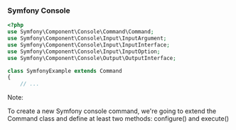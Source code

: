 ###  Symfony Console

```php
<?php
use Symfony\Component\Console\Command\Command;
use Symfony\Component\Console\Input\InputArgument;
use Symfony\Component\Console\Input\InputInterface;
use Symfony\Component\Console\Input\InputOption;
use Symfony\Component\Console\Output\OutputInterface;

class SymfonyExample extends Command
{
	// ...
```

Note:

To create a new Symfony console command, we're going to extend the Command class and define at least two methods: configure() and execute()